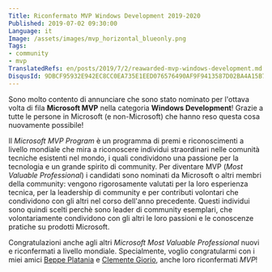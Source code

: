 ```yaml
---
Title: Riconfermato MVP Windows Development 2019-2020
Published: 2019-07-02 09:30:00
Language: it
Image: /assets/images/mvp_horizontal_blueonly.png
Tags:
- community
- mvp
TranslatedRefs: en/posts/2019/7/2/reawarded-mvp-windows-development.md
DisqusId: 9DBCF95932E942EC8CC0EA735E1EED076576490AF9F9413587D02BA4A15B7EAE
---
```

Sono molto contento di annunciare che sono stato nominato per l'ottava volta di fila **Microsoft MVP** nella categoria **Windows Development**! Grazie a tutte le persone in Microsoft (e non-Microsoft) che hanno reso questa cosa nuovamente possibile!

Il *Microsoft MVP Program* è un programma di premi e riconoscimenti a livello mondiale che mira a riconoscere individui straordinari nelle comunità tecniche esistenti nel mondo, i quali condividono una passione per la tecnologia e un grande spirito di community. Per diventare MVP (*Most Valuable Professional*) i candidati sono nominati da Microsoft o altri membri della community: vengono rigorosamente valutati per la loro esperienza tecnica, per la leadership di community e per contributi volontari che condividono con gli altri nel corso dell'anno precedente. Questi individui sono quindi scelti perchè sono leader di community esemplari, che volontariamente condividono con gli altri le loro passioni e le conoscenze pratiche su prodotti Microsoft.

Congratulazioni anche agli altri *Microsoft Most Valuable Professional* nuovi e riconfermati a livello mondiale. Specialmente, voglio congratularmi con i miei amici <a href="http://beppeplatania.com" target="_blank">Beppe Platania</a> e <a href="https://twitter.com/tinux80" target="_blank">Clemente Giorio</a>, anche loro riconfermati *MVP*!
